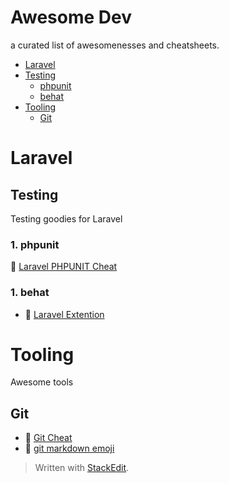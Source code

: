 
# Awesome Dev

a curated list of awesomenesses and cheatsheets.

* [Laravel](#laravel)
* [Testing](#testing)
	* [phpunit](#phpunit)
	* [behat](#behat)
* [Tooling](#tooling)
	* [Git](#git)



# Laravel


## Testing
Testing goodies for Laravel

### 1. phpunit
:bookmark: [Laravel PHPUNIT Cheat](docs/laravel/PHPUNITcheat.md)
### 1. behat
* :link: [Laravel Extention](https://github.com/laracasts/Behat-Laravel-Extension) 


# Tooling
Awesome tools

## Git
* :bookmark: [Git Cheat](docs/tooling/gitCheat.md)
* :link: [git markdown emoji](https://gist.github.com/rxaviers/7360908)




> Written with [StackEdit](https://stackedit.io/).
<!--stackedit_data:
eyJwcm9wZXJ0aWVzIjoiZXh0ZW5zaW9uczpcbiAgcHJlc2V0Oi
BnZm1cbiIsImhpc3RvcnkiOlszMDU4MDU4ODMsLTE1NjIwNDI3
OTIsMTIzNDc0NTUxOSw1NzE2MDE0OTUsLTE3ODM3MDYyODksMT
k0MDY4NjY3LC04OTc4ODc4MDYsLTcxMzI1ODQ1OF19
-->
